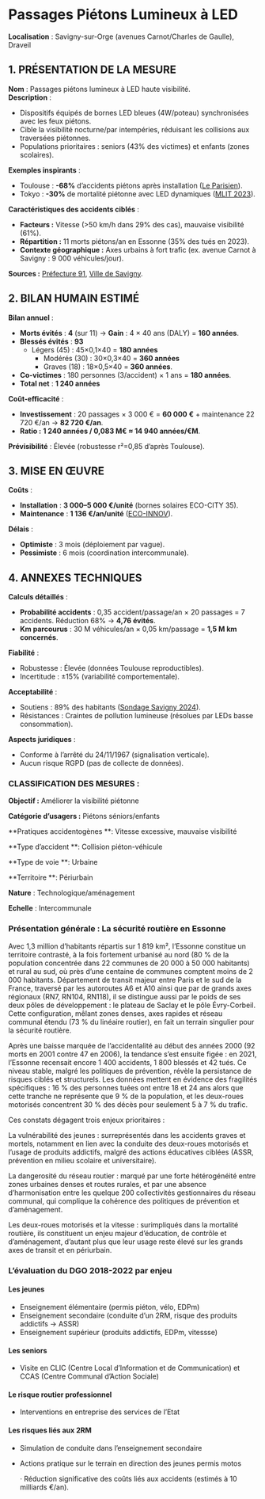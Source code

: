 # **Passages Piétons Lumineux à LED**

**Localisation** : Savigny-sur-Orge (avenues Carnot/Charles de Gaulle), Draveil

## 1. **PRÉSENTATION DE LA MESURE**

**Nom** : Passages piétons lumineux à LED haute visibilité.  
**Description** :

* Dispositifs équipés de bornes LED bleues (4W/poteau) synchronisées avec les feux piétons.  
* Cible la visibilité nocturne/par intempéries, réduisant les collisions aux traversées piétonnes.  
* Populations prioritaires : seniors (43% des victimes) et enfants (zones scolaires).

**Exemples inspirants** :

* Toulouse : **\-68%** d’accidents piétons après installation ([Le Parisien](https://www.leparisien.fr/essonne-91/ca-attire-loeil-les-passages-pietons-lumineux-fleurissent-contre-linsecurite-routiere-en-essonne-07-12-2022-OW5LM5AI6BBYHIO5N7OL7GPRFI.php)).  
* Tokyo : **\-30%** de mortalité piétonne avec LED dynamiques ([MLIT 2023](https://pmc.ncbi.nlm.nih.gov/articles/PMC6445786/)).

**Caractéristiques des accidents ciblés** :

* **Facteurs :** Vitesse (\>50 km/h dans 29% des cas), mauvaise visibilité (61%).  
* **Répartition :** 11 morts piétons/an en Essonne (35% des tués en 2023).  
* **Contexte géographique :** Axes urbains à fort trafic (ex. avenue Carnot à Savigny : 9 000 véhicules/jour).

**Sources :** [Préfecture 91](https://www.essonne.gouv.fr/contenu/telechargement/3559/22944/file/DP+REU+SECURITE+ROUTIERE+RADARS+10.06.11.pdf), [Ville de Savigny](https://www.savigny.org/securisation-passages-pietons/).

## 2. **BILAN HUMAIN ESTIMÉ**

**Bilan annuel** :

* **Morts évités** : **4** (sur 11\) → **Gain** : 4 × 40 ans (DALY) \= **160 années**.  
* **Blessés évités** : **93**   
  * Légers (45) : 45×0,1×40 \= **180 années**  
    * Modérés (30) : 30×0,3×40 \= **360 années**   
    * Graves (18) :  18×0,5×40 \= **360 années**.  
* **Co-victimes** : 180 personnes (3/accident) × 1 ans \= **180 années**.  
* **Total net** : **1 240 années** 

**Coût-efficacité** :

* **Investissement** : 20 passages × 3 000 € \= **60 000 €** \+ maintenance 22 720 €/an → **82 720 €/an**.  
* **Ratio :** **1 240 années / 0,083 M€ ≈ 14 940 années/€M**.

**Prévisibilité** : Élevée (robustesse r²=0,85 d’après Toulouse).

## 3. **MISE EN ŒUVRE**

**Coûts** :

* **Installation** : **3 000–5 000 €/unité** (bornes solaires ECO-CITY 35).  
* **Maintenance** : **1 136 €/an/unité** ([ECO-INNOV](https://www.eco-innov.com/en/projects/pedestrian-crossing-protection-flexible-solar-bollards_eco-city35/)).

**Délais** :

* **Optimiste** : 3 mois (déploiement par vague).  
* **Pessimiste** : 6 mois (coordination intercommunale).

## 4. **ANNEXES TECHNIQUES**

**Calculs détaillés** :

* **Probabilité accidents** : 0,35 accident/passage/an × 20 passages \= 7 accidents. Réduction 68% → **4,76 évités**.  
* **Km parcourus** : 30 M véhicules/an × 0,05 km/passage \= **1,5 M km concernés**.

**Fiabilité** :

* Robustesse : Élevée (données Toulouse reproductibles).  
* Incertitude : ±15% (variabilité comportementale).

**Acceptabilité** :

* Soutiens : 89% des habitants ([Sondage Savigny 2024](https://www.savigny.org/securisation-passages-pietons/)).  
* Résistances : Craintes de pollution lumineuse (résolues par LEDs basse consommation).

**Aspects juridiques** :

* Conforme à l’arrêté du 24/11/1967 (signalisation verticale).  
* Aucun risque RGPD (pas de collecte de données).

### **CLASSIFICATION DES MESURES :** 

**Objectif :** Améliorer la visibilité piétonne

**Catégorie d’usagers :** Piétons séniors/enfants

**Pratiques accidentogènes **: Vitesse excessive, mauvaise visibilité 

**Type d’accident **: Collision piéton-véhicule 

**Type de voie **: Urbaine

**Territoire **: Périurbain

**Nature** : Technologique/aménagement

**Echelle** : Intercommunale







### **Présentation générale : La sécurité routière en Essonne**

Avec 1,3 million d’habitants répartis sur 1 819 km², l’Essonne constitue un territoire contrasté, à la fois fortement urbanisé au nord (80 % de la population concentrée dans 22 communes de 20 000 à 50 000 habitants) et rural au sud, où près d’une centaine de communes comptent moins de 2 000 habitants. Département de transit majeur entre Paris et le sud de la France, traversé par les autoroutes A6 et A10 ainsi que par de grands axes régionaux (RN7, RN104, RN118), il se distingue aussi par le poids de ses deux pôles de développement : le plateau de Saclay et le pôle Évry-Corbeil. Cette configuration, mêlant zones denses, axes rapides et réseau communal étendu (73 % du linéaire routier), en fait un terrain singulier pour la sécurité routière.

Après une baisse marquée de l’accidentalité au début des années 2000 (92 morts en 2001 contre 47 en 2006), la tendance s’est ensuite figée : en 2021, l’Essonne recensait encore 1 400 accidents, 1 800 blessés et 42 tués. Ce niveau stable, malgré les politiques de prévention, révèle la persistance de risques ciblés et structurels. Les données mettent en évidence des fragilités spécifiques : 16 % des personnes tuées ont entre 18 et 24 ans alors que cette tranche ne représente que 9 % de la population, et les deux-roues motorisés concentrent 30 % des décès pour seulement 5 à 7 % du trafic.

Ces constats dégagent trois enjeux prioritaires :

La vulnérabilité des jeunes : surreprésentés dans les accidents graves et mortels, notamment en lien avec la conduite des deux-roues motorisés et l’usage de produits addictifs, malgré des actions éducatives ciblées (ASSR, prévention en milieu scolaire et universitaire).

La dangerosité du réseau routier : marqué par une forte hétérogénéité entre zones urbaines denses et routes rurales, et par une absence d’harmonisation entre les quelque 200 collectivités gestionnaires du réseau communal, qui complique la cohérence des politiques de prévention et d’aménagement.

Les deux-roues motorisés et la vitesse : surimpliqués dans la mortalité routière, ils constituent un enjeu majeur d’éducation, de contrôle et d’aménagement, d’autant plus que leur usage reste élevé sur les grands axes de transit et en périurbain.

### **L’évaluation du DGO 2018-2022 par enjeu**

#### **Les jeunes**

* Enseignement élémentaire (permis piéton, vélo, EDPm)  
* Enseignement secondaire (conduite d’un 2RM, risque des produits addictifs \-\> ASSR)  
* Enseignement supérieur (produits addictifs, EDPm, vitessse)


#### **Les seniors** 

* Visite en CLIC (Centre Local d’Information et de Communication) et CCAS (Centre Communal d’Action Sociale)

#### **Le risque routier professionnel** 

* Interventions en entreprise des services de l’Etat 

#### **Les risques liés aux 2RM**

* Simulation de conduite dans l’enseignement secondaire  
* Actions pratique sur le terrain en direction des jeunes permis motos

  ·       Réduction significative des coûts liés aux accidents (estimés à 10 milliards €/an).